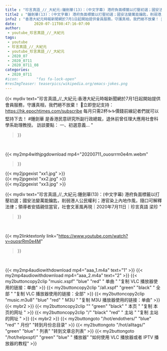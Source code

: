```yaml
---
title : "珍言真語_//_大紀元:鍾劍華(13)：(中文字幕) 港府負面標籤以打壓初選；國安法變萬能鑰匙，削弱港人公民權利；港官染上內地作風，隨口可解釋法律；領導者安插親信當官，社會文革風再現｜2020年7月11日｜珍言真語 梁珍 "
title2 : "鍾劍華(13)：(中文字幕) 港府負面標籤以打壓初選；國安法變萬能鑰匙，削弱港人公民權利；港官染上內地作風，隨口可解釋法律；領導者安插親信當官，社會文革風再現｜2020年7月11日｜珍言真語 梁珍 "
info2 : "香港大紀元時報新聞網於7月1日起開始提供會員服務，守護真相，我們絕不放棄！ 💎立即登記支持：https://hk.epochtimes.com/subscribe 每月只需2杯☕☕價錢前線記者們就可以堅持下去！ #鍾劍華 是香港民意研究所副行政總裁，退休前曾任理大應用社會科學系助理教授。 訪談要點： 一、初選意義... "
date:        2020-07-11T08:47:16-07:00
author:
 - youtube_珍言真語_//_大紀元
tags:
 - youtube
 - 珍言真語_//_大紀元
 - youtube_珍言真語_//_大紀元
 - 2020_07
 - 2020_0711
 - 2020_0711_08
categories:
 - 2020_0711
#icon:        "fas fa-lock-open"
#resImgTeaser: teaserpics/wikipedia.org/emacs-jokes.png
---
```


{{< mydiv text="珍言真語_//_大紀元:香港大紀元時報新聞網於7月1日起開始提供會員服務，守護真相，我們絕不放棄！ 💎立即登記支持：https://hk.epochtimes.com/subscribe 每月只需2杯☕☕價錢前線記者們就可以堅持下去！ #鍾劍華 是香港民意研究所副行政總裁，退休前曾任理大應用社會科學系助理教授。 訪談要點： 一、初選意義... "
>}}
<br>


{{< my2mp4withjpgdownload mp4="20200711_ouosrrm0e4m.webm"
>}}

{{< my2jpgexist "xx1.jpg" >}}<br>
{{< my2jpgexist "xx2.jpg" >}}<br>
{{< my2jpgexist "xx3.jpg" >}}<br>



{{< mydiv text="珍言真語_//_大紀元:鍾劍華(13)：(中文字幕) 港府負面標籤以打壓初選；國安法變萬能鑰匙，削弱港人公民權利；港官染上內地作風，隨口可解釋法律；領導者安插親信當官，社會文革風再現｜2020年7月11日｜珍言真語 梁珍 "
>}}
<br>

{{< my2linktextonly link="https://www.youtube.com/watch?v=ouosrRm0e4M"
>}}


<br>

{{< my2mp4audiowithdownload mp4="aaa_1.m4a"    text="1" >}}
{{< my2mp4audiowithdownload mp4="aaa_2.m4a"    text="2" >}}
{{< my2buttoncopy2clip "music.xspf"        "blue"   "red"    " 单曲 "  "复制 VLC 播放器使用的链接：单曲" >}} {{< my2buttoncopy2clip "/all.xspf"         "green"  "black"  " 全部 "  "复制 VLC 播放器使用的链接：全部" >}} {{< my2buttoncopy2clip "music.m3u8"        "blue"   "red"    " M3U  "    "复制 M3U 播放器使用的链接：单曲" >}} {{< mybr2 >}} {{< my2buttoncopy2clip ""                  "green"  "black"  " 本页 "    "复制 本页的网址 " >}} {{< my2buttoncopy2clip "/"                 "black"  "red"    " 主站 "    "复制 主站的网址 " >}} {{< mybr2 >}} {{< my2buttongoto      "/hot/endothers/"   "blue"   "red"    " 月份"   "转到月份总目录" >}} {{< my2buttongoto      "/hot/alltags/"     "green"  "blue"   " 列表"   "转到文章总列表" >}} {{< my2buttongoto      "/hot/helpxspf/"    "green"  "blue"   " 播放器" "如何使用 VLC 播放器或者 IPTV 播放器的教程" >}} 

